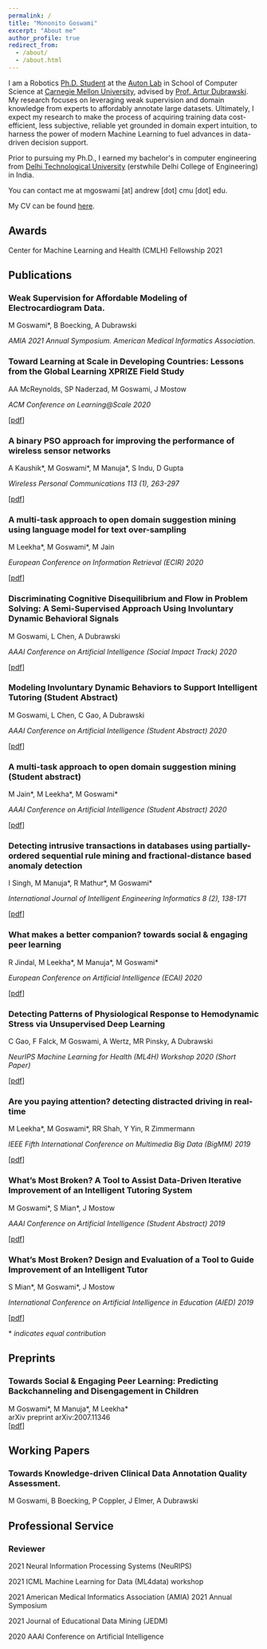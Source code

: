 ```yaml
---
permalink: /
title: "Mononito Goswami"
excerpt: "About me"
author_profile: true
redirect_from: 
  - /about/
  - /about.html
---
```


I am a Robotics [Ph.D. Student](https://www.ri.cmu.edu/ri-people/mononito-goswami/) at the [Auton Lab](https://www.autonlab.org/) in School of Computer Science at [Carnegie Mellon University](https://www.cmu.edu/), advised by [Prof. Artur Dubrawski](https://www.ri.cmu.edu/ri-faculty/artur-w-dubrawski/). My research focuses on leveraging weak supervision and domain knowledge from experts to affordably annotate large datasets. Ultimately, I expect my research to make the process of acquiring training data cost-efficient, less subjective, reliable yet grounded in domain expert intuition, to harness the power of modern Machine Learning to fuel advances in data-driven decision support. 

Prior to pursuing my Ph.D., I earned my bachelor's in computer engineering from [Delhi Technological University](http://dtu.ac.in/) (erstwhile Delhi College of Engineering) in India.

You can contact me at mgoswami [at] andrew [dot] cmu [dot] edu.

My CV can be found [here](files/MononitoGoswami_CV.pdf).

Awards
------
Center for Machine Learning and Health (CMLH) Fellowship 2021

Publications
------
### Weak Supervision for Affordable Modeling of Electrocardiogram Data.
M Goswami\*, B Boecking, A Dubrawski  

*AMIA 2021 Annual Symposium. American Medical Informatics Association.*

### Toward Learning at Scale in Developing Countries: Lessons from the Global Learning XPRIZE Field Study
AA McReynolds, SP Naderzad, M Goswami, J Mostow  

*ACM Conference on Learning@Scale 2020*  

[[pdf](https://dl.acm.org/doi/abs/10.1145/3386527.3405920)]

### A binary PSO approach for improving the performance of wireless sensor networks
A Kaushik\*, M Goswami\*, M Manuja\*, S Indu, D Gupta  

*Wireless Personal Communications 113 (1), 263-297*  

[[pdf](https://doi.org/10.1007/s11277-020-07188-3)]

### A multi-task approach to open domain suggestion mining using language model for text over-sampling
M Leekha\*, M Goswami\*, M Jain  

*European Conference on Information Retrieval (ECIR) 2020*  

[[pdf](https://doi.org/10.1007/978-3-030-45442-5_28)]

### Discriminating Cognitive Disequilibrium and Flow in Problem Solving: A Semi-Supervised Approach Using Involuntary Dynamic Behavioral Signals
M Goswami, L Chen, A Dubrawski  

*AAAI Conference on Artificial Intelligence (Social Impact Track) 2020*  

[[pdf](https://ojs.aaai.org/index.php/AAAI/article/view/5378/5234)]

### Modeling Involuntary Dynamic Behaviors to Support Intelligent Tutoring (Student Abstract)
M Goswami, L Chen, C Gao, A Dubrawski  

*AAAI Conference on Artificial Intelligence (Student Abstract) 2020*  

[[pdf](https://ojs.aaai.org/index.php/AAAI/article/download/7171/7025)]

### A multi-task approach to open domain suggestion mining (Student abstract)
M Jain\*, M Leekha\*, M Goswami\*  

*AAAI Conference on Artificial Intelligence (Student Abstract) 2020*  

[[pdf](https://ojs.aaai.org/index.php/AAAI/article/download/7180/7034)]

### Detecting intrusive transactions in databases using partially-ordered sequential rule mining and fractional-distance based anomaly detection
I Singh, M Manuja\*, R Mathur\*, M Goswami\*  

*International Journal of Intelligent Engineering Informatics 8 (2), 138-171*  

[[pdf](https://www.inderscience.com/info/inarticle.php?artid=109098)]

### What makes a better companion? towards social & engaging peer learning
R Jindal, M Leekha\*, M Manuja\*, M Goswami\*  

*European Conference on Artificial Intelligence (ECAI) 2020*  

[[pdf](http://ecai2020.eu/papers/1459_paper.pdf)]

### Detecting Patterns of Physiological Response to Hemodynamic Stress via Unsupervised Deep Learning
C Gao, F Falck, M Goswami, A Wertz, MR Pinsky, A Dubrawski  

*NeurIPS Machine Learning for Health (ML4H) Workshop 2020 (Short Paper)*  

[[pdf](https://arxiv.org/pdf/1911.05121)]

### Are you paying attention? detecting distracted driving in real-time
M Leekha\*, M Goswami\*, RR Shah, Y Yin, R Zimmermann  

*IEEE Fifth International Conference on Multimedia Big Data (BigMM) 2019*  

[[pdf](https://ieeexplore.ieee.org/abstract/document/8919430/)]

### What’s Most Broken? A Tool to Assist Data-Driven Iterative Improvement of an Intelligent Tutoring System
M Goswami\*, S Mian\*, J Mostow  

*AAAI Conference on Artificial Intelligence (Student Abstract) 2019*  

[[pdf](https://ojs.aaai.org/index.php/AAAI/article/download/5107/4980)]

### What’s Most Broken? Design and Evaluation of a Tool to Guide Improvement of an Intelligent Tutor
S Mian\*, M Goswami\*, J Mostow  

*International Conference on Artificial Intelligence in Education (AIED) 2019*  

[[pdf](https://doi.org/10.1007/978-3-030-23204-7_24)]

\* *indicates equal contribution*

Preprints
------
### Towards Social & Engaging Peer Learning: Predicting Backchanneling and Disengagement in Children
M Goswami\*, M Manuja\*, M Leekha\*  
arXiv preprint arXiv:2007.11346  
[[pdf](https://arxiv.org/pdf/2007.11346.pdf)]

Working Papers
------
### Towards Knowledge-driven Clinical Data Annotation Quality Assessment.
M Goswami, B Boecking, P Coppler, J Elmer, A Dubrawski  


Professional Service
------
### Reviewer
2021     Neural Information Processing Systems (NeuRIPS)  

2021     ICML Machine Learning for Data (ML4data) workshop  

2021     American Medical Informatics Association (AMIA) 2021 Annual Symposium  

2021    Journal of Educational Data Mining (JEDM)  

2020     AAAI Conference on Artificial Intelligence  


<!-- Hobbies
------
Cooking, Photography -->